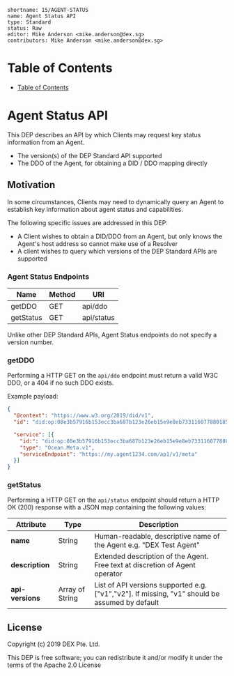 ```
shortname: 15/AGENT-STATUS
name: Agent Status API
type: Standard
status: Raw
editor: Mike Anderson <mike.anderson@dex.sg>
contributors: Mike Anderson <mike.anderson@dex.sg>
```


Table of Contents
=================

   * [Table of Contents](#table-of-contents)


# Agent Status API

This DEP describes an API by which Clients may request key status information from an Agent.
- The version(s) of the DEP Standard API supported
- The DDO of the Agent, for obtaining a DID / DDO mapping directly 


## Motivation

In some circumstances, Clients may need to dynamically query an Agent to establish key information about agent status
and capabilities.

The following specific issues are addressed in this DEP:
- A Client wishes to obtain a DID/DDO from an Agent, but only knows the Agent's host address so cannot make use of a Resolver
- A client wishes to query which versions of the DEP Standard APIs are supported

### Agent Status Endpoints


| Name             | Method | URI                          |
|------------------|--------|------------------------------|
| getDDO           | GET    | api/ddo                      |
| getStatus        | GET    | api/status                   |

Unlike other DEP Standard APIs, Agent Status endpoints do not specify a version number. 


### getDDO

Performing a HTTP GET on the `api/ddo` endpoint must return a valid W3C DDO, or a 404 if no such DDO exists.

Example payload:

```json
{
  "@context": "https://www.w3.org/2019/did/v1",
  "id": "did:op:08e3b57916b153ecc3ba687b123e26eb15e9e8eb73311607788018559ec354c7",

  "service": [{
    "id:": "did:op:08e3b57916b153ecc3ba687b123e26eb15e9e8eb73311607788018559ec354c7#meta",
    "type": "Ocean.Meta.v1",
    "serviceEndpoint": "https://my.agent1234.com/ap1/v1/meta"
  }]
}

```


### getStatus

Performing a HTTP GET on the `api/status` endpoint should return a HTTP OK (200) response with a JSON map containing the
following values:

Attribute          |   Type          | Description
-------------------|-----------------|----------------------
**name**           | String          | Human-readable, descriptive name of the Agent e.g. "DEX Test Agent"
**description**    | String          | Extended description of the Agent. Free text at discretion of Agent operator
**api-versions**   | Array of String | List of API versions supported e.g. ["v1","v2"]. If missing, "v1" should be assumed by default


## License

Copyright (c) 2019 DEX Pte. Ltd.

This DEP is free software; you can redistribute it and/or modify it under the terms of the Apache 2.0 License
